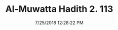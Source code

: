---
title        : "Al-Muwatta Hadith 2. 113"
date         : 7/25/2018 12:28:22 PM
draft        : false
type         : "hadith"
layout       : "hadith"
BookCode     : "AMH"
VolumeNumber : "2"
HadithNumber : "113"
categories  :  ["Purity - Urinating Standing and Otherwise"]
---
